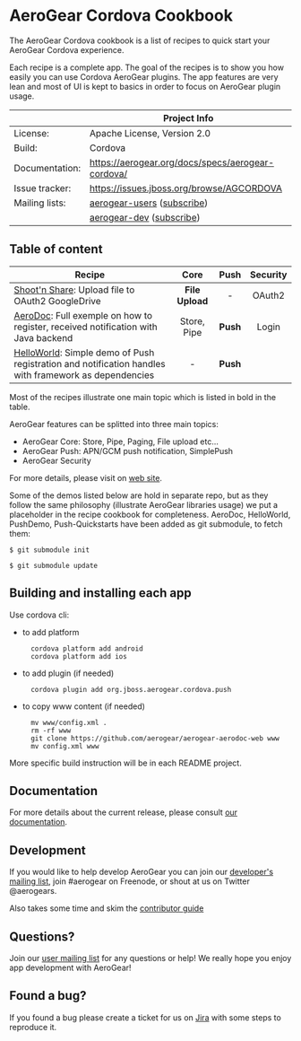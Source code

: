 AeroGear Cordova Cookbook
=========================

The AeroGear Cordova cookbook is a list of recipes to quick start your AeroGear Cordova experience.

Each recipe is a complete app. The goal of the recipes is to show you how easily you can use Cordova AeroGear plugins. The app features are very lean and most of UI is kept to basics in order to focus on AeroGear plugin usage.

|                 | Project Info  |
| --------------- | ------------- |
| License:        | Apache License, Version 2.0  |
| Build:          | Cordova  |
| Documentation:  | https://aerogear.org/docs/specs/aerogear-cordova/  |
| Issue tracker:  | https://issues.jboss.org/browse/AGCORDOVA  |
| Mailing lists:  | [aerogear-users](http://aerogear-users.1116366.n5.nabble.com/) ([subscribe](https://lists.jboss.org/mailman/listinfo/aerogear-users))  |
|                 | [aerogear-dev](http://aerogear-dev.1069024.n5.nabble.com/) ([subscribe](https://lists.jboss.org/mailman/listinfo/aerogear-dev))  |

## Table of content

| Recipe 	| Core 	| Push 	| Security 	|
| ------------- |:-------------:| :-----:|:-----:|
| [Shoot'n Share](Shoot/README.md): Upload file to OAuth2 GoogleDrive | **File Upload** | - | OAuth2 |
| [AeroDoc](./aerodoc-cordova): Full exemple on how to register, received notification with Java backend | Store, Pipe | **Push** | Login |
| [HelloWorld](https://github.com/jboss-mobile/unified-push-helloworld/tree/master/cordova): Simple demo of Push registration and notification handles with framework as dependencies | - | **Push** |

Most of the recipes illustrate one main topic which is listed in bold in the table.

AeroGear features can be splitted into three main topics:

* AeroGear Core: Store, Pipe, Paging, File upload etc...
* AeroGear Push: APN/GCM push notification, SimplePush
* AeroGear Security

For more details, please visit on [web site](http://aerogear.org/).

Some of the demos listed below are hold in separate repo, but as they follow the same philosophy (illustrate AeroGear libraries usage) we put a placeholder in the recipe cookbook for completeness. AeroDoc, HelloWorld, PushDemo, Push-Quickstarts have been added as git submodule, to fetch them:

    $ git submodule init

    $ git submodule update

## Building and installing each app

Use cordova cli:

- to add platform

		cordova platform add android
		cordova platform add ios

- to add plugin (if needed)

		cordova plugin add org.jboss.aerogear.cordova.push

- to copy www content (if needed)

		mv www/config.xml .
		rm -rf www
		git clone https://github.com/aerogear/aerogear-aerodoc-web www
		mv config.xml www


More specific build instruction will be in each README project.

## Documentation

For more details about the current release, please consult [our documentation](https://aerogear.org/docs/specs/aerogear-cordova/).

## Development

If you would like to help develop AeroGear you can join our [developer's mailing list](https://lists.jboss.org/mailman/listinfo/aerogear-dev), join #aerogear on Freenode, or shout at us on Twitter @aerogears.

Also takes some time and skim the [contributor guide](http://aerogear.org/docs/guides/Contributing/)

## Questions?

Join our [user mailing list](https://lists.jboss.org/mailman/listinfo/aerogear-users) for any questions or help! We really hope you enjoy app development with AeroGear!

## Found a bug?

If you found a bug please create a ticket for us on [Jira](https://issues.jboss.org/browse/AGCORDOVA) with some steps to reproduce it.

